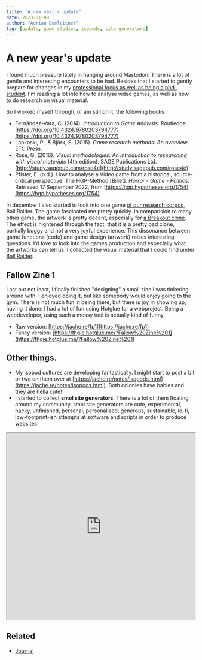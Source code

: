 ```yaml
---
title: "A new year's update"
date: 2023-01-08
author: "Adrian Demleitner"
tag: [update, game studies, isopods, site generators]
---
```

# A new year's update
I found much pleasure lately in hanging around Mastodon. There is a lot of gentle and interesting encounters to be had. Besides that I started to gently prepare for changes in my [professional focus as well as being a phd-student](journal/2022-10-26.md). I'm reading a lot into how to analyse video games, as well as how to do research on visual material. 

So I worked myself through, or am still on it, the following books

- Fernández-Vara, C. (2014). _Introduction to Game Analysis_. Routledge. [https://doi.org/10.4324/9780203794777](https://doi.org/10.4324/9780203794777)
- Lankoski, P., & Björk, S. (2015). _Game research methods: An overview_. ETC Press.
- Rose, G. (2016). _Visual methodologies: An introduction to researching with visual materials_ (4th edition). SAGE Publications Ltd. [http://study.sagepub.com/rose4e](http://study.sagepub.com/rose4e)
- Pfister, E. (n.d.). How to analyse a Video game from a historical, source-critical perspective: The HGP-Method [Billet]. _Horror - Game - Politics_. Retrieved 17 September 2022, from [https://hgp.hypotheses.org/1754](https://hgp.hypotheses.org/1754)

In december I also started to look into one game [of our research corpus](https://swissgames.garden/?release_year_range%5Bend%5D=2000&release_year_range%5Bstart%5D=1968), Ball Raider. The game fascinated me pretty quickly. In comparision to many other game, the artwork is pretty decent, especially for [a Breakout clone](https://en.wikipedia.org/wiki/Breakout_(video_game)). The effect is hightened through the fact, that it is a pretty bad clone, partially buggy and not a very joyful experience. This dissonance between game functions (code) and game design (artwork) raises interesting questions. I'd love to look into the games production and especially what the artworks can tell us. I collected the visual material that I could find under [Ball Raider](https://www.are.na/adrian-demleitner/ball-raider).

## Fallow Zine 1
Last but not least, I finally finished "designing" a small zine I was tinkering around with. I enjoyed doing it, but like somebody would enjoy going to the gym. There is not much fun in being there, but there is joy in showing up, having it done. I had a lot of fun using Hotglue for a webproject. Being a webdeveloper, using such a messy tool is actually kind of funny.

- Raw version: [https://jache.re/fp1](https://jache.re/fp1)
- Fancy version: [https://thgie.hotglue.me/?Fallow%20Zine%201](https://thgie.hotglue.me/?Fallow%20Zine%201)

## Other things.
- My isopod cultures are developing fantastically. I might start to post a bit or two on them over at [https://jache.re/notes/isopods.html](https://jache.re/notes/isopods.html). Both colonies have babies and they are hella cute!
- I started to collect **smol site generators**. There is a lot of them floating around my community. smol site generators are cute, experimental, hacky, unfinished, personal, personalised, generous, sustainable, lo-fi, low-footprint-ish attempts at software and scripts in order to produce websites.
<iframe src="https://www.are.na/adrian-demleitner/smol-site-generators" style="width: 100%; height: 500px;"></iframe>

## Related
- [Journal](pages/journal.md)